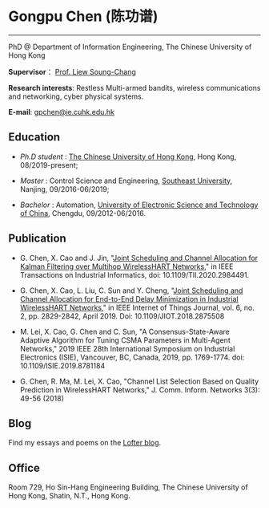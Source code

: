 # Gongpu Chen (陈功谱)
---------------------- 
PhD @ Department of Information Engineering, The Chinese University of Hong Kong 
 
**Supervisor**： [Prof. Liew Soung-Chang](http://www.ie.cuhk.edu.hk/people/soung.shtml)
 
**Research interests**: Restless Multi-armed bandits, wireless communications and networking, cyber physical systems.
 
**E-mail**: gpchen@ie.cuhk.edu.hk

## Education
* *Ph.D student* :  [The Chinese University of Hong Kong](http://www.cuhk.edu.hk/english/), Hong Kong, 08/2019-present;

* *Master* : Control Science and Engineering, [Southeast University](http://www.seu.edu.cn/), Nanjing, 09/2016-06/2019; 

* *Bachelor* : Automation, [University of Electronic Science and Technology of China](https://www.uestc.edu.cn/), Chengdu, 09/2012-06/2016. 

## Publication
* G. Chen, X. Cao and J. Jin, "[Joint Scheduling and Channel Allocation for Kalman Filtering over Multihop WirelessHART Networks](https://ieeexplore-ieee-org.easyaccess1.lib.cuhk.edu.hk/document/9055118)," in IEEE Transactions on Industrial Informatics, doi: 10.1109/TII.2020.2984491.

* G. Chen, X. Cao, L. Liu, C. Sun and Y. Cheng, "[Joint Scheduling and Channel Allocation for End-to-End Delay Minimization in Industrial WirelessHART Networks](https://ieeexplore.ieee.org/document/8489935)," in IEEE Internet of Things Journal, vol. 6, no. 2, pp. 2829-2842, April 2019. Doi: 10.1109/JIOT.2018.2875508

* M. Lei, X. Cao, G. Chen and C. Sun, "A Consensus-State-Aware Adaptive Algorithm for Tuning CSMA Parameters in Multi-Agent Networks," 2019 IEEE 28th International Symposium on Industrial Electronics (ISIE), Vancouver, BC, Canada, 2019, pp. 1769-1774.
doi: 10.1109/ISIE.2019.8781184

* G. Chen, R. Ma, M. Lei, X. Cao, "Channel List Selection Based on Quality Prediction in WirelessHART Networks," J. Comm. Inform. Networks 3(3): 49-56 (2018)

## Blog
Find my essays and poems on the [Lofter blog](http://ruguirubi.lofter.com/).

## Office
Room 729, Ho Sin-Hang Engineering Building, The Chinese University of Hong Kong, Shatin, N.T., Hong Kong.

